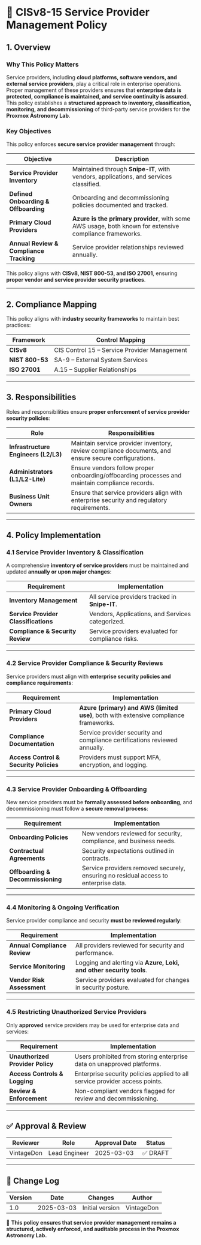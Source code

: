 <!-- ---
title: "CISv8-15 Service Provider Management Policy"
description: "Defines the service provider management policy for the Proxmox Astronomy Lab, ensuring all vendors, cloud providers, and service platforms are inventoried, monitored, and decommissioned securely."
author: "VintageDon"
tags: ["CISv8", "Service Provider Management", "Third-Party Security", "Compliance", "Vendor Management"]
category: "Compliance"
kb_type: "Policy Document"
version: "1.0"
status: "Draft"
last_updated: "2025-03-03"
---
 -->

# **📜 CISv8-15 Service Provider Management Policy**

## **1. Overview**

### **Why This Policy Matters**

Service providers, including **cloud platforms, software vendors, and external service providers**, play a critical role in enterprise operations. Proper management of these providers ensures that **enterprise data is protected, compliance is maintained, and service continuity is assured**. This policy establishes a **structured approach to inventory, classification, monitoring, and decommissioning** of third-party service providers for the **Proxmox Astronomy Lab**.

### **Key Objectives**

This policy enforces **secure service provider management** through:

| **Objective** | **Description** |
|--------------|----------------|
| **Service Provider Inventory** | Maintained through **Snipe-IT**, with vendors, applications, and services classified. |
| **Defined Onboarding & Offboarding** | Onboarding and decommissioning policies documented and tracked. |
| **Primary Cloud Providers** | **Azure is the primary provider**, with some AWS usage, both known for extensive compliance frameworks. |
| **Annual Review & Compliance Tracking** | Service provider relationships reviewed annually. |

This policy aligns with **CISv8, NIST 800-53, and ISO 27001**, ensuring **proper vendor and service provider security practices**.

---

## **2. Compliance Mapping**

This policy aligns with **industry security frameworks** to maintain best practices:

| **Framework** | **Control Mapping** |
|--------------|------------------|
| **CISv8** | CIS Control 15 – Service Provider Management |
| **NIST 800-53** | SA-9 – External System Services |
| **ISO 27001** | A.15 – Supplier Relationships |

---

## **3. Responsibilities**

Roles and responsibilities ensure **proper enforcement of service provider security policies**:

| **Role** | **Responsibilities** |
|---------|----------------------|
| **Infrastructure Engineers (L2/L3)** | Maintain service provider inventory, review compliance documents, and ensure secure configurations. |
| **Administrators (L1/L2-Lite)** | Ensure vendors follow proper onboarding/offboarding processes and maintain compliance records. |
| **Business Unit Owners** | Ensure that service providers align with enterprise security and regulatory requirements. |

---

## **4. Policy Implementation**

### **4.1 Service Provider Inventory & Classification**

A comprehensive **inventory of service providers** must be maintained and updated **annually or upon major changes**:

| **Requirement** | **Implementation** |
|--------------|------------------|
| **Inventory Management** | All service providers tracked in **Snipe-IT**. |
| **Service Provider Classifications** | Vendors, Applications, and Services categorized. |
| **Compliance & Security Review** | Service providers evaluated for compliance risks. |

---

### **4.2 Service Provider Compliance & Security Reviews**

Service providers must align with **enterprise security policies and compliance requirements**:

| **Requirement** | **Implementation** |
|--------------|------------------|
| **Primary Cloud Providers** | **Azure (primary) and AWS (limited use)**, both with extensive compliance frameworks. |
| **Compliance Documentation** | Service provider security and compliance certifications reviewed annually. |
| **Access Control & Security Policies** | Providers must support MFA, encryption, and logging. |

---

### **4.3 Service Provider Onboarding & Offboarding**

New service providers must be **formally assessed before onboarding**, and decommissioning must follow a **secure removal process**:

| **Requirement** | **Implementation** |
|--------------|------------------|
| **Onboarding Policies** | New vendors reviewed for security, compliance, and business needs. |
| **Contractual Agreements** | Security expectations outlined in contracts. |
| **Offboarding & Decommissioning** | Service providers removed securely, ensuring no residual access to enterprise data. |

---

### **4.4 Monitoring & Ongoing Verification**

Service provider compliance and security **must be reviewed regularly**:

| **Requirement** | **Implementation** |
|--------------|------------------|
| **Annual Compliance Review** | All providers reviewed for security and performance. |
| **Service Monitoring** | Logging and alerting via **Azure, Loki, and other security tools**. |
| **Vendor Risk Assessment** | Service providers evaluated for changes in security posture. |

---

### **4.5 Restricting Unauthorized Service Providers**

Only **approved** service providers may be used for enterprise data and services:

| **Requirement** | **Implementation** |
|--------------|------------------|
| **Unauthorized Provider Policy** | Users prohibited from storing enterprise data on unapproved platforms. |
| **Access Controls & Logging** | Enterprise security policies applied to all service provider access points. |
| **Review & Enforcement** | Non-compliant vendors flagged for review and decommissioning. |

---

## **✅ Approval & Review**  

| **Reviewer** | **Role** | **Approval Date** | **Status** |
|-------------|---------|------------------|------------|
| VintageDon | Lead Engineer | 2025-03-03 | ✅ DRAFT |  

---

## **📜 Change Log**  

| **Version** | **Date** | **Changes** | **Author** |
|------------|---------|-------------|------------|
| 1.0 | 2025-03-03 | Initial version | VintageDon |

🚀 **This policy ensures that service provider management remains a structured, actively enforced, and auditable process in the Proxmox Astronomy Lab.**


